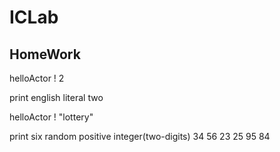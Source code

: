 ICLab
=====

HomeWork
--------


helloActor ! 2

print english literal
two


helloActor ! "lottery"

print six random positive integer(two-digits) 
34 
56 
23 
25
95
84
